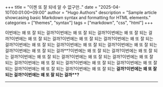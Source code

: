 +++
title = "이젠 또 잘 되네 알 수 없구만.."
date = "2025-04-10T00:01:00+09:00"
author = "Hugo Authors"
description = "Sample article showcasing basic Markdown syntax and formatting for HTML elements."
categories = ["themes", "syntax"]
tags = ["markdown", "css", "html"]
+++

이번에는 왜 또 잘 되는 걸까?이번에는 왜 또 잘 되는 걸까?이번에는 왜 또 잘 되는 걸까?이번에는 왜 또 잘 되는 걸까?이번에는 왜 또 잘 되는 걸까?이번에는 왜 또 잘 되는 걸까?이번에는 왜 또 잘 되는 걸까?이번에는 왜 또 잘 되는 걸까?이번에는 왜 또 잘 되는 걸까?이번에는 왜 또 잘 되는 걸까\*\*?이번에는 왜 또 잘 되는 걸까?이번에는 왜 또 잘 되는 걸까?이번에는 왜 또 잘 되는 걸까?이번에는 왜 또 잘 되는 걸까?이번에는 왜 또 잘 되는 걸까?이번에는 왜 또 잘 되는 걸까?이번에는 왜 또 잘 되는 걸까?이번에는 왜 또 잘 되는 걸까?이번에는 왜 또 잘 되는 걸까?이번에는 왜 또 잘 되는 **걸까?이번에는 왜 또 잘 되는 걸까?이번에는 왜 또 잘 되는 걸까\*\*?**

***